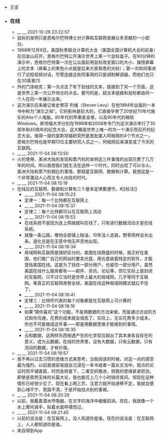- 王坚
- ### 在线
    - __ __ 2021-10-29 23:22:57
    - 鼠标的发明只是恩格尔巴特博士对计算和互联网发展众多贡献的一小部分。
    - 1968年12月9日，美国秋季联合计算机大会（美国全国计算机大会的前身）在旧金山召开，恩格尔巴特公开演示世界上第一个鼠标盒子。在90分钟的演示中，恩格尔巴特第一次在公众面前用鼠标改变窗口的大小，操控屏幕上的文本（屏幕上的黑色小点就是后来大家熟悉的光标）；第一次和同事进行了远程视频对话，尽管连接这些同事用的只是调制解调器，而他们也只在30英里[1]
    - 外的门洛帕克；第一次点击了有下划线的文本，链接到了另一个页面，这是世界上第一次公开场合的点击。更巧的是，超文本链接和鼠标都由同一个人在同一年展示出来。
    - 这次演示后来被记者史蒂芬·列维（Steven Levy）在他1994年出版的一本书中称为“演示之母”。它的影响是巨大的，它直接孕育了20世纪70年代施乐的Alto个人电脑，80年代的苹果麦金塔，以及90年代的微软Windows。斯坦福大学分别在1998年和2008年专门为这次演示举行了30周年和40周年的纪念大会，这大概是世界上唯一的为一个演示而召开的纪念大会。值得一提的是斯坦福研究所是首批接入阿帕网的4个节点之一，恩格尔巴特也是早期13位主要研究人员之一，阿帕网后来演变成了今天的互联网。
    - __ __ 2021-11-04 08:13:50
    - 火的使用、美洲大陆的发现和蒸汽机的发明这三件事情的出现花费了几万年的时间。所以我想我们就生活在这样一个时代，同时出现了可以与火、美洲大陆和蒸汽机相比的事情，那就是互联网、数据和计算。我想这是一个非常激动人心而又令人向往的时代。
    - __ __ 2021-11-04 08:15:19
    - 在线后的互联网、数据和计算有三个基本定律要遵守。#[[标注]]
        - __ __ 2021-11-04 08:15:23
        - 定律一：每一个比特都在互联网上
        - __ __ 2021-11-04 08:15:37
        - 定律二：每个比特都可以在互联网上流动
        - __ __ 2021-11-04 08:15:53
        - 在线系统不是因为连上网络就叫在线了，只有进行数据流动才是在线系统。
        - 就像一条公路，哪怕全部铺上柏油，10年没人走路，野草照样会长出来。退化总是在无意中悄无声息地出现。
        - __ __ 2021-11-04 08:16:34
        - 局域网和互联网是很好区分的。美国在线鼎盛的时候，我正好在美国，他们推广自己的网站时要卖光盘，用光盘装载特定的软件，才能登陆美国在线。这是为了挡住一部分用户，也留住一部分用户。虽然美国在线什么服务都有——邮件、资讯、论坛等，但它实际上是封闭的互联网，只不过它当时是世界上最大的局域网，几乎等同于互联网。等真正的互联网席卷全球，美国在线这种局域网模式就扛不住了。
        - __ __ 2021-11-04 08:16:41
        - 定律三：比特所代表的每个对象都是在互联网上可计算的
        - __ __ 2021-11-04 08:18:16
        - 如果“猜你喜欢”这个功能，不是用数据的方法来做，而是通过访谈的方式和你沟通，花费的成本就会很高了。实际上，无论花费多少成本，你也不可能做成这件事——那是用数据思维才能做到的事情。
        - __ __ 2021-11-04 08:18:35
        - 云和数据，这两样东西相遇产生的化学反应超出了其本身各自存在的意义，成为云数据。在线的世界里，没有大数据，只有云数据，只有流动的数据，才有价值。
    - __ __ 2021-11-04 08:19:57
    - 我不再以过去习惯的思维方式来思考，当我阅读的时候，对这一点的感受最为强烈。以前我很容易就会沉浸在一本书或者一篇长文当中。观点的论证时而平铺直叙，时而急转直下，二者交织推进，把我的思绪紧紧抓住。即使是索然无味的长篇大论，我也能花上几个小时徜徉其间。但现在这种情形已经很少见了。现在看上两三页，注意力就开始游移不定，我就会感到心绪不宁、思路不清，于是开始找点别的事做。
    - __ __ 2021-11-04 08:20:26
    - 以前，我戴着潜水呼吸器，在文字的海洋中缓缓前进。现在，我就像一个水上摩托骑手，贴着水面呼啸而过。
    - __ __ 2021-11-04 08:21:40
    - 以前的说法是：在互联网上，没人知道你是谁。现在的说法是：在互联网上，人人都知道你是谁。
    - 来自得到App
